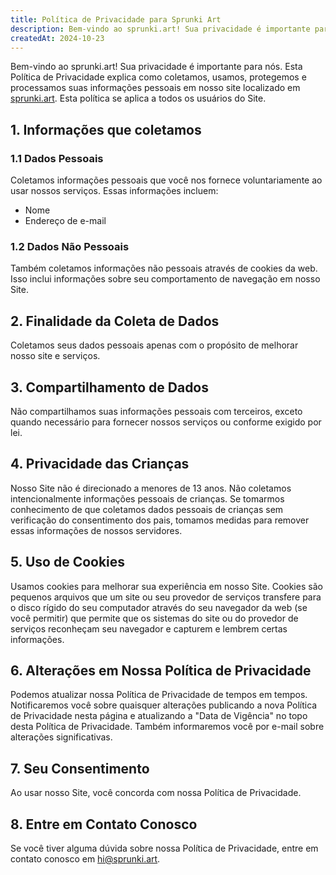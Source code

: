 ```yaml
---
title: Política de Privacidade para Sprunki Art
description: Bem-vindo ao sprunki.art! Sua privacidade é importante para nós. Esta Política de Privacidade explica como coletamos, usamos, protegemos e processamos suas informações pessoais em nosso site localizado em sprunki.art. Esta política se aplica a todos os usuários do Site.
createdAt: 2024-10-23
---
```


Bem-vindo ao sprunki.art! Sua privacidade é importante para nós. Esta Política de Privacidade explica como coletamos, usamos, protegemos e processamos suas informações pessoais em nosso site localizado em [sprunki.art](https://sprunki.art/). Esta política se aplica a todos os usuários do Site.

## 1. Informações que coletamos

### 1.1 Dados Pessoais

Coletamos informações pessoais que você nos fornece voluntariamente ao usar nossos serviços. Essas informações incluem:

- Nome
- Endereço de e-mail

### 1.2 Dados Não Pessoais

Também coletamos informações não pessoais através de cookies da web. Isso inclui informações sobre seu comportamento de navegação em nosso Site.

## 2. Finalidade da Coleta de Dados

Coletamos seus dados pessoais apenas com o propósito de melhorar nosso site e serviços.

## 3. Compartilhamento de Dados

Não compartilhamos suas informações pessoais com terceiros, exceto quando necessário para fornecer nossos serviços ou conforme exigido por lei.

## 4. Privacidade das Crianças

Nosso Site não é direcionado a menores de 13 anos. Não coletamos intencionalmente informações pessoais de crianças. Se tomarmos conhecimento de que coletamos dados pessoais de crianças sem verificação do consentimento dos pais, tomamos medidas para remover essas informações de nossos servidores.

## 5. Uso de Cookies

Usamos cookies para melhorar sua experiência em nosso Site. Cookies são pequenos arquivos que um site ou seu provedor de serviços transfere para o disco rígido do seu computador através do seu navegador da web (se você permitir) que permite que os sistemas do site ou do provedor de serviços reconheçam seu navegador e capturem e lembrem certas informações.

## 6. Alterações em Nossa Política de Privacidade

Podemos atualizar nossa Política de Privacidade de tempos em tempos. Notificaremos você sobre quaisquer alterações publicando a nova Política de Privacidade nesta página e atualizando a "Data de Vigência" no topo desta Política de Privacidade. Também informaremos você por e-mail sobre alterações significativas.

## 7. Seu Consentimento

Ao usar nosso Site, você concorda com nossa Política de Privacidade.

## 8. Entre em Contato Conosco

Se você tiver alguma dúvida sobre nossa Política de Privacidade, entre em contato conosco em [hi@sprunki.art](mailto:hi@sprunki.art).
